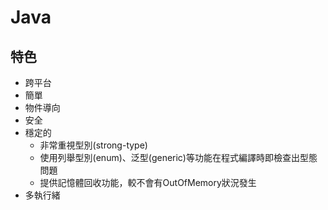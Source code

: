 # Java

## 特色

* 跨平台
* 簡單
* 物件導向
* 安全
* 穩定的
  * 非常重視型別\(strong-type\)
  * 使用列舉型別\(enum\)、泛型\(generic\)等功能在程式編譯時即檢查出型態問題
  * 提供記憶體回收功能，較不會有OutOfMemory狀況發生
* 多執行緒


